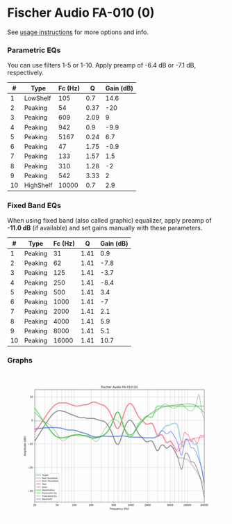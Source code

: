 # Fischer Audio FA-010 (0)
See [usage instructions](https://github.com/jaakkopasanen/AutoEq#usage) for more options and info.

### Parametric EQs
You can use filters 1-5 or 1-10. Apply preamp of -6.4 dB or -7.1 dB, respectively.

|   # | Type      |   Fc (Hz) |    Q |   Gain (dB) |
|-----|-----------|-----------|------|-------------|
|   1 | LowShelf  |       105 | 0.7  |        14.6 |
|   2 | Peaking   |        54 | 0.37 |       -20   |
|   3 | Peaking   |       609 | 2.09 |         9   |
|   4 | Peaking   |       942 | 0.9  |        -9.9 |
|   5 | Peaking   |      5167 | 0.24 |         6.7 |
|   6 | Peaking   |        47 | 1.75 |        -0.9 |
|   7 | Peaking   |       133 | 1.57 |         1.5 |
|   8 | Peaking   |       310 | 1.28 |        -2   |
|   9 | Peaking   |       542 | 3.33 |         2   |
|  10 | HighShelf |     10000 | 0.7  |         2.9 |

### Fixed Band EQs
When using fixed band (also called graphic) equalizer, apply preamp of **-11.0 dB** (if available) and set gains manually with these parameters.

|   # | Type    |   Fc (Hz) |    Q |   Gain (dB) |
|-----|---------|-----------|------|-------------|
|   1 | Peaking |        31 | 1.41 |         0.9 |
|   2 | Peaking |        62 | 1.41 |        -7.8 |
|   3 | Peaking |       125 | 1.41 |        -3.7 |
|   4 | Peaking |       250 | 1.41 |        -8.4 |
|   5 | Peaking |       500 | 1.41 |         3.4 |
|   6 | Peaking |      1000 | 1.41 |        -7   |
|   7 | Peaking |      2000 | 1.41 |         2.1 |
|   8 | Peaking |      4000 | 1.41 |         5.9 |
|   9 | Peaking |      8000 | 1.41 |         5.1 |
|  10 | Peaking |     16000 | 1.41 |        10.7 |

### Graphs
![](./Fischer%20Audio%20FA-010%20(0).png)
